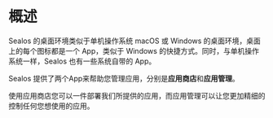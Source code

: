 # 概述

Sealos 的桌面环境类似于单机操作系统 macOS 或 Windows 的桌面环境，桌面上的每个图标都是一个 App，类似于 Windows 的快捷方式。同时，与单机操作系统一样，Sealos 也有一些系统自带的 App。

Sealos 提供了两个App来帮助您管理应用，分别是**应用商店**和**应用管理**。

使用应用商店您可以一件部署我们所提供的应用，而应用管理可以让您更加精细的控制任何您想使用的应用。